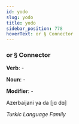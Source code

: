 ```yaml
---
id: yodo
slug: yodo
title: yodo
sidebar_position: 778
hoverText: or § Connector
---
```


### or § Connector

**Verb**: -

**Noun**: -

**Modifier**: -

Azerbaijani ya da [jɑ dɑ]

*Turkic Language Family*